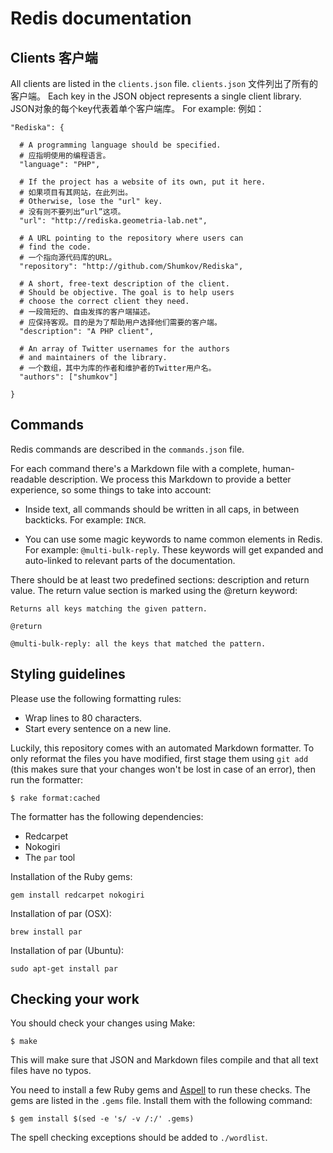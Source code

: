 # Redis documentation

## Clients 客户端

All clients are listed in the `clients.json` file.
`clients.json` 文件列出了所有的客户端。
Each key in the JSON object represents a single client library.
JSON对象的每个key代表着单个客户端库。
For example:
例如：

```
"Rediska": {

  # A programming language should be specified.
  # 应指明使用的编程语言。
  "language": "PHP",

  # If the project has a website of its own, put it here.
  # 如果项目有其网站，在此列出。
  # Otherwise, lose the "url" key.
  # 没有则不要列出“url”这项。
  "url": "http://rediska.geometria-lab.net",

  # A URL pointing to the repository where users can
  # find the code.
  # 一个指向源代码库的URL。
  "repository": "http://github.com/Shumkov/Rediska",

  # A short, free-text description of the client.
  # Should be objective. The goal is to help users
  # choose the correct client they need.
  # 一段简短的、自由发挥的客户端描述。
  # 应保持客观。目的是为了帮助用户选择他们需要的客户端。
  "description": "A PHP client",

  # An array of Twitter usernames for the authors
  # and maintainers of the library.
  # 一个数组，其中为库的作者和维护者的Twitter用户名。
  "authors": ["shumkov"]

}
```

## Commands

Redis commands are described in the `commands.json` file.

For each command there's a Markdown file with a complete, human-readable
description.
We process this Markdown to provide a better experience, so some things to take
into account:

*   Inside text, all commands should be written in all caps, in between
    backticks.
    For example: `INCR`.

*   You can use some magic keywords to name common elements in Redis.
    For example: `@multi-bulk-reply`.
    These keywords will get expanded and auto-linked to relevant parts of the
    documentation.

There should be at least two predefined sections: description and return value.
The return value section is marked using the @return keyword:

```
Returns all keys matching the given pattern.

@return

@multi-bulk-reply: all the keys that matched the pattern.
```

## Styling guidelines

Please use the following formatting rules:

* Wrap lines to 80 characters.
* Start every sentence on a new line.

Luckily, this repository comes with an automated Markdown formatter.
To only reformat the files you have modified, first stage them using `git add`
(this makes sure that your changes won't be lost in case of an error), then run
the formatter:

```
$ rake format:cached
```

The formatter has the following dependencies:

* Redcarpet
* Nokogiri
* The `par` tool

Installation of the Ruby gems:

```
gem install redcarpet nokogiri
```

Installation of par (OSX):

```
brew install par
```

Installation of par (Ubuntu):

```
sudo apt-get install par
```

## Checking your work

You should check your changes using Make:

```
$ make
```

This will make sure that JSON and Markdown files compile and that all
text files have no typos.

You need to install a few Ruby gems and [Aspell][aspell] to run these checks.
The gems are listed in the `.gems` file. Install them with the
following command:

```
$ gem install $(sed -e 's/ -v /:/' .gems)
```

The spell checking exceptions should be added to `./wordlist`.

[aspell]: http://aspell.net/
